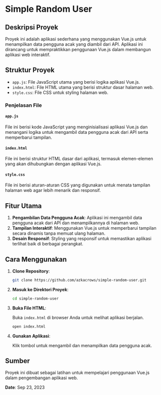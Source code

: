 # Simple Random User

## Deskripsi Proyek

Proyek ini adalah aplikasi sederhana yang menggunakan Vue.js untuk menampilkan data pengguna acak yang diambil dari API. Aplikasi ini dirancang untuk mempraktikkan penggunaan Vue.js dalam membangun aplikasi web interaktif.

## Struktur Proyek

- `app.js`: File JavaScript utama yang berisi logika aplikasi Vue.js.
- `index.html`: File HTML utama yang berisi struktur dasar halaman web.
- `style.css`: File CSS untuk styling halaman web.

### Penjelasan File

#### `app.js`

File ini berisi kode JavaScript yang menginisialisasi aplikasi Vue.js dan menangani logika untuk mengambil data pengguna acak dari API serta memperbarui tampilan.

#### `index.html`

File ini berisi struktur HTML dasar dari aplikasi, termasuk elemen-elemen yang akan dihubungkan dengan aplikasi Vue.js.

#### `style.css`

File ini berisi aturan-aturan CSS yang digunakan untuk menata tampilan halaman web agar lebih menarik dan responsif.

## Fitur Utama

1. **Pengambilan Data Pengguna Acak**: Aplikasi ini mengambil data pengguna acak dari API dan menampilkannya di halaman web.
2. **Tampilan Interaktif**: Menggunakan Vue.js untuk memperbarui tampilan secara dinamis tanpa memuat ulang halaman.
3. **Desain Responsif**: Styling yang responsif untuk memastikan aplikasi terlihat baik di berbagai perangkat.

## Cara Menggunakan

1. **Clone Repository**:

    ```sh
    git clone https://github.com/azkacrows/simple-random-user.git
    ```

2. **Masuk ke Direktori Proyek**:

    ```sh
    cd simple-random-user
    ```

3. **Buka File HTML**:

    Buka `index.html` di browser Anda untuk melihat aplikasi berjalan.

    ```sh
    open index.html
    ```

4. **Gunakan Aplikasi**:

    Klik tombol untuk mengambil dan menampilkan data pengguna acak.

## Sumber

Proyek ini dibuat sebagai latihan untuk mempelajari penggunaan Vue.js dalam pengembangan aplikasi web.

**Date**: Sep 23, 2023
